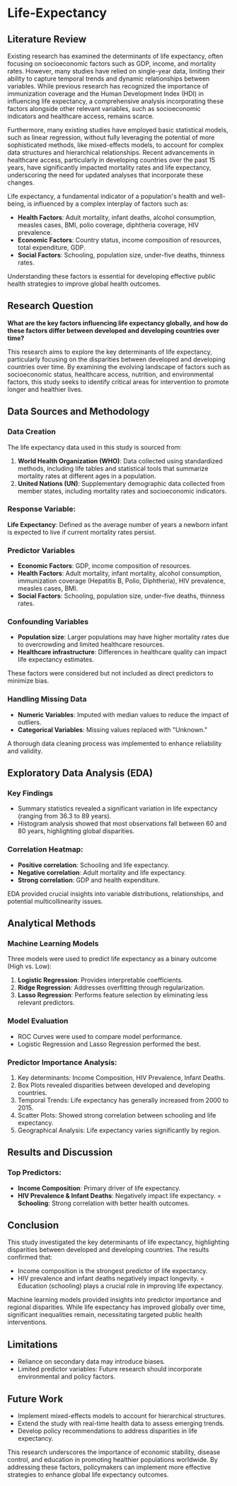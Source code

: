 # Life-Expectancy

## Literature Review

Existing research has examined the determinants of life expectancy, often focusing on socioeconomic factors such as GDP, income, and mortality rates. However, many studies have relied on single-year data, limiting their ability to capture temporal trends and dynamic relationships between variables. While previous research has recognized the importance of immunization coverage and the Human Development Index (HDI) in influencing life expectancy, a comprehensive analysis incorporating these factors alongside other relevant variables, such as socioeconomic indicators and healthcare access, remains scarce.

Furthermore, many existing studies have employed basic statistical models, such as linear regression, without fully leveraging the potential of more sophisticated methods, like mixed-effects models, to account for complex data structures and hierarchical relationships. Recent advancements in healthcare access, particularly in developing countries over the past 15 years, have significantly impacted mortality rates and life expectancy, underscoring the need for updated analyses that incorporate these changes.

Life expectancy, a fundamental indicator of a population's health and well-being, is influenced by a complex interplay of factors such as:

- **Health Factors**: Adult mortality, infant deaths, alcohol consumption, measles cases, BMI, polio coverage, diphtheria coverage, HIV prevalence.
- **Economic Factors**: Country status, income composition of resources, total expenditure, GDP.
- **Social Factors**: Schooling, population size, under-five deaths, thinness rates.

Understanding these factors is essential for developing effective public health strategies to improve global health outcomes.

## Research Question

**What are the key factors influencing life expectancy globally, and how do these factors differ between developed and developing countries over time?**

This research aims to explore the key determinants of life expectancy, particularly focusing on the disparities between developed and developing countries over time. By examining the evolving landscape of factors such as socioeconomic status, healthcare access, nutrition, and environmental factors, this study seeks to identify critical areas for intervention to promote longer and healthier lives.

## Data Sources and Methodology

### Data Creation

The life expectancy data used in this study is sourced from:

1. **World Health Organization (WHO)**: Data collected using standardized methods, including life tables and statistical tools that summarize mortality rates at different ages in a population.
2. **United Nations (UN)**: Supplementary demographic data collected from member states, including mortality rates and socioeconomic indicators.

### Response Variable:

**Life Expectancy**: Defined as the average number of years a newborn infant is expected to live if current mortality rates persist.

### Predictor Variables

- **Economic Factors**: GDP, income composition of resources.
- **Health Factors**: Adult mortality, infant mortality, alcohol consumption, immunization coverage (Hepatitis B, Polio, Diphtheria), HIV prevalence, measles cases, BMI.
- **Social Factors**: Schooling, population size, under-five deaths, thinness rates.

### Confounding Variables

- **Population size**: Larger populations may have higher mortality rates due to overcrowding and limited healthcare resources.
- **Healthcare infrastructure**: Differences in healthcare quality can impact life expectancy estimates.

These factors were considered but not included as direct predictors to minimize bias.

### Handling Missing Data

- **Numeric Variables**: Imputed with median values to reduce the impact of outliers.
- **Categorical Variables**: Missing values replaced with "Unknown."

A thorough data cleaning process was implemented to enhance reliability and validity.

## Exploratory Data Analysis (EDA)

### Key Findings

- Summary statistics revealed a significant variation in life expectancy (ranging from 36.3 to 89 years).
- Histogram analysis showed that most observations fall between 60 and 80 years, highlighting global disparities.

### Correlation Heatmap:

- **Positive correlation**: Schooling and life expectancy.
- **Negative correlation**: Adult mortality and life expectancy.
- **Strong correlation**: GDP and health expenditure.

EDA provided crucial insights into variable distributions, relationships, and potential multicollinearity issues.

## Analytical Methods

### Machine Learning Models

Three models were used to predict life expectancy as a binary outcome (High vs. Low):

1. **Logistic Regression**: Provides interpretable coefficients.
2. **Ridge Regression**: Addresses overfitting through regularization.
3. **Lasso Regression**: Performs feature selection by eliminating less relevant predictors.

### Model Evaluation

- ROC Curves were used to compare model performance.
- Logistic Regression and Lasso Regression performed the best.

### Predictor Importance Analysis:

1. Key determinants: Income Composition, HIV Prevalence, Infant Deaths.
2. Box Plots revealed disparities between developed and developing countries.
3. Temporal Trends: Life expectancy has generally increased from 2000 to 2015.
4. Scatter Plots: Showed strong correlation between schooling and life expectancy.
5. Geographical Analysis: Life expectancy varies significantly by region.

## Results and Discussion

### Top Predictors:

- **Income Composition**: Primary driver of life expectancy.
- **HIV Prevalence & Infant Deaths**: Negatively impact life expectancy.
= **Schooling**: Strong correlation with better health outcomes.

## Conclusion

This study investigated the key determinants of life expectancy, highlighting disparities between developed and developing countries. The results confirmed that:

- Income composition is the strongest predictor of life expectancy.
- HIV prevalence and infant deaths negatively impact longevity.
= Education (schooling) plays a crucial role in improving life expectancy.

Machine learning models provided insights into predictor importance and regional disparities. While life expectancy has improved globally over time, significant inequalities remain, necessitating targeted public health interventions.

## Limitations

- Reliance on secondary data may introduce biases.
- Limited predictor variables: Future research should incorporate environmental and policy factors.

## Future Work

- Implement mixed-effects models to account for hierarchical structures.
- Extend the study with real-time health data to assess emerging trends.
- Develop policy recommendations to address disparities in life expectancy.

This research underscores the importance of economic stability, disease control, and education in promoting healthier populations worldwide. By addressing these factors, policymakers can implement more effective strategies to enhance global life expectancy outcomes.
